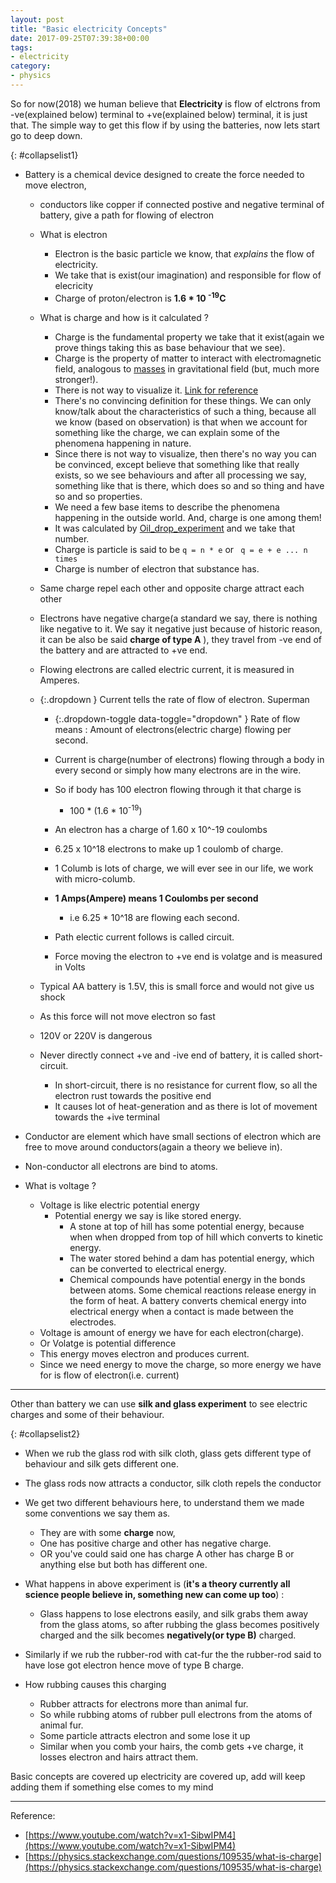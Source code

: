```yaml
---
layout: post
title: "Basic electricity Concepts"
date: 2017-09-25T07:39:38+00:00
tags:
- electricity
category:
- physics
---
```


So for now(2018) we human believe that **Electricity** is flow of elctrons from -ve(explained below) terminal to +ve(explained below) terminal, it is just that. The simple way to  get this flow if by using the batteries, now lets start go to deep down.

{: #collapselist1}
*  Battery is a chemical device designed to create the force needed to move electron, 
    * conductors like copper if connected postive and negative terminal of battery, give a path for flowing of electron
    * What is electron
        * Electron is the basic particle we know, that _explains_ the flow of electricity.
        * We take that is exist(our imagination) and responsible for flow of elecricity
        * Charge of proton/electron is **1.6 * 10 <sup>-19</sup>C**
    * What is charge and how is it calculated ?
        * Charge is the fundamental property we take that it exist(again we prove things taking this as base behaviour that we see).
        * Charge is the property of matter to interact with electromagnetic field, analogous to [masses](/mass_vs_matter_vs_weight.html) in gravitational field (but, much more stronger!).
        * There is not way to visualize it. [Link for reference](https://www.quora.com/Has-anyone-ever-seen-electrons-and-protons-under-the-microscope)
        * There's no convincing definition for these things. We can only know/talk about the characteristics of such a thing, because all we know (based on observation) is that when we account for something like the charge, we can explain some of the phenomena happening in nature.
        * Since there is not way to visualize, then there's no way you can be convinced, except believe that something like that really exists, so we see behaviours and after all processing we say, something like that is there, which does so and so thing and have so and so properties.
        * We need a few base items to describe the phenomena happening in the outside world. And, charge is one among them!
        * It was calculated by [Oil_drop_experiment](https://en.wikipedia.org/wiki/Oil_drop_experiment) and we take that number.
        * Charge is particle is said to be `q = n * e` or ` q = e + e ... n times`
        * Charge is number of electron that substance has.
	* Same charge repel each other and opposite charge attract each other
    * Electrons have negative charge(a standard we say, there is nothing like negative to it. We say it negative just because of historic reason, it can be also be said **charge of type A** ), they travel from -ve end of the battery and are attracted to +ve end.
    * Flowing electrons are called electric current, it is measured in Amperes.

    * {:.dropdown } Current tells the rate of flow of electron. Superman
        * {:.dropdown-toggle data-toggle="dropdown" } Rate of flow means : Amount of electrons(electric charge) flowing per second.
        * Current is charge(number of electrons)  flowing through a body in every second or simply how many electrons are in the wire.
        * So if body has 100 electron flowing through it that charge is 
            * 100 * (1.6 * 10<sup>-19</sup>)

        * An electron has a charge of 1.60 x 10^-19 coulombs
        * 6.25 x 10^18 electrons to make up 1 coulomb of charge.
        * 1 Columb is lots of charge, we will ever see in our life, we work with micro-columb.
        * **1 Amps(Ampere) means  1 Coulombs per second**
            * i.e 6.25 * 10^18 are flowing each second.
        * Path electic current follows is called circuit.
        * Force moving the electron to +ve end is volatge and is measured in Volts 
    * Typical AA battery is 1.5V, this is small force and would not give us shock
    * As this force will not move electron so fast 
    * 120V or 220V is dangerous

    * Never directly connect +ve and -ive end of battery, it is called short-circuit.
        * In short-circuit, there is no resistance for current flow, so all the electron rust towards the positive end
        * It causes lot of heat-generation and as there is lot of movement towards the +ive terminal

* Conductor are element which have small sections of electron which are free to move around conductors(again a theory we believe in).

* Non-conductor all electrons are bind to atoms. 

* What is voltage ? 
    * Voltage is like electric potential energy
        * Potential energy we say is like stored energy.
            * A stone at top of hill has some potential energy, because when when dropped from top of hill which converts to kinetic energy.
            * The water stored behind a dam has potential energy, which can be converted to electrical energy.
            * Chemical compounds have potential energy in the bonds between atoms. Some chemical reactions release energy in the form of heat. A battery converts chemical energy into electrical energy when a contact is made between the electrodes.
    * Voltage is amount of energy we have for each electron(charge).
    * Or Volatge is potential difference 
    * This energy moves electron and produces current.
    * Since we need energy to move the charge, so more energy we have for is flow of electron(i.e. current)

---

Other than battery we can use **silk and glass experiment** to see electric charges and some of their behaviour.


{: #collapselist2}
*  When we rub the glass rod with silk cloth, glass gets different type of behaviour and silk gets different one.
* The glass rods now attracts a conductor, silk cloth repels the conductor
* We get two different behaviours here, to understand them we made some conventions we say them as.
    * They are with some **charge** now,
    * One has positive charge and other has negative charge.
    * OR you've could said one has charge A other has charge B or anything else but both has different one.

* What happens in above experiment is (**it's a theory currently all science people believe in, something new can come up too**) :
    * Glass happens to lose electrons easily, and silk grabs them away from the glass atoms, so after rubbing the glass becomes positively charged and the silk becomes **negatively(or type B)** charged.

* Similarly if we rub the rubber-rod with cat-fur the the rubber-rod said to have lose got electron hence move of type B charge.

* How rubbing causes this charging
    * Rubber attracts for electrons more than animal fur.
    * So while rubbing atoms of rubber pull electrons from the atoms of animal fur.
    * Some particle attracts electron and some lose it up
    * Similar when you comb your hairs, the comb gets +ve charge, it losses electron and hairs attract them.


Basic concepts are covered up electricity are covered up, add will keep adding them if something else comes to my mind


---
Reference: 
* [https://www.youtube.com/watch?v=x1-SibwIPM4](https://www.youtube.com/watch?v=x1-SibwIPM4)
* [https://physics.stackexchange.com/questions/109535/what-is-charge](https://physics.stackexchange.com/questions/109535/what-is-charge)

